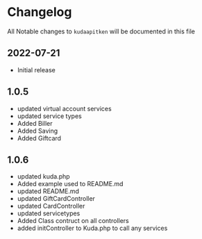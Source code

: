 # Changelog

All Notable changes to `kudaapitken` will be documented in this file

## 2022-07-21
- Initial release

## 1.0.5
- updated virtual account services
- updated service types
- Added Biller
- Added Saving
- Added Giftcard

## 1.0.6
- updated kuda.php
- Added example used to README.md
- updated README.md
- updated GiftCardController
- updated CardController
- updated servicetypes
- Added Class contruct on all controllers
- added initController to Kuda.php to call any services